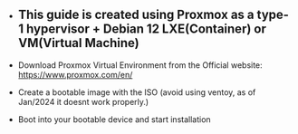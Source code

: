 - ## This guide is created using Proxmox as a type-1 hypervisor + Debian 12 LXE(Container) or VM(Virtual Machine)

- Download Proxmox Virtual Environment from the Official website: https://www.proxmox.com/en/
- Create a bootable image with the ISO (avoid using ventoy, as of Jan/2024 it doesnt work properly.)
- Boot into your bootable device and start installation
